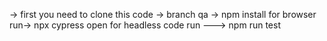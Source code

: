 -> first you need to clone this code
-> branch qa
-> npm install
for browser run-> npx cypress open
for headless code run ---> npm run test